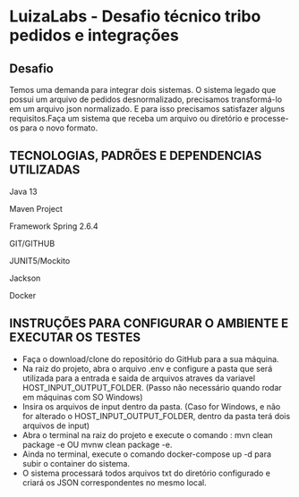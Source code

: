 # LuizaLabs - Desafio técnico tribo pedidos e integrações

## Desafio

Temos uma demanda para integrar dois sistemas. O sistema legado que possui um arquivo
de pedidos desnormalizado, precisamos transformá-lo em um arquivo json normalizado. E
para isso precisamos satisfazer alguns requisitos.Faça um sistema que receba um arquivo ou diretório e processe-os para o novo formato.

## TECNOLOGIAS, PADRÕES E DEPENDENCIAS UTILIZADAS

Java 13

Maven Project

Framework Spring 2.6.4

GIT/GITHUB

JUNIT5/Mockito

Jackson

Docker

## INSTRUÇÕES PARA CONFIGURAR O AMBIENTE E EXECUTAR OS TESTES

 - Faça o download/clone do repositório do GitHub para a sua máquina.
 - Na raiz do projeto, abra o arquivo .env e configure a pasta que será utilizada para a entrada e saida de arquivos atraves da variavel HOST_INPUT_OUTPUT_FOLDER. (Passo não necessário quando rodar em máquinas com SO Windows)
 - Insira os arquivos de input dentro da pasta. (Caso for Windows, e não for alterado o HOST_INPUT_OUTPUT_FOLDER, dentro da pasta terá dois arquivos de input)
 - Abra o terminal na raiz do projeto e execute o comando : mvn clean package -e OU mvnw clean package -e.
 - Ainda no terminal, execute o comando docker-compose up -d para subir o container do sistema.
 - O sistema processará todos arquivos txt do diretório configurado e criará os JSON correspondentes no mesmo local.








